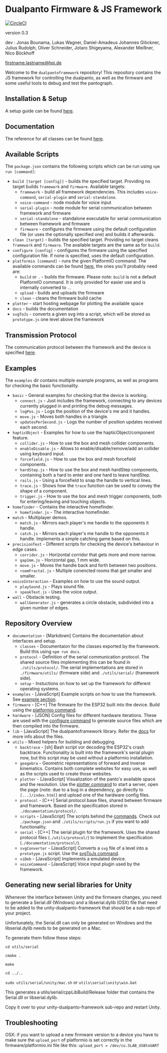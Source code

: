 # Dualpanto Firmware & JS Framework

[![CircleCI](https://circleci.com/gh/HassoPlattnerInstituteHCI/dualpantoframework.svg?style=svg&circle-token=32b766f8a9d2c9a0c612d215322a6dab4aec813d)](https://circleci.com/gh/HassoPlattnerInstituteHCI/dualpantoframework)

version 0.3

dev : Jonas Bounama, Lukas Wagner, Daniel-Amadeus Johannes Glöckner, Julius Rudolph, Oliver Schneider, Jotaro Shigeyama, Alexander Meißner, Nico Böckhoff

firstname.lastname@hpi.de

Welcome to the `dualpantoframework` repository!
This repository contains the JS framework for controlling the dualpanto, as well as the firmware and some useful tools to debug and test the pantograph.

## Installation & Setup

A setup guide can be found [here](documentation/setup/setup.md).

## Documentation

The reference for all classes can be found [here](documentation/classes/index.md).

## Available Scripts

The `package.json` contains the following scripts which can be run using `npm run [command]`:
- `build [target [config]]` - builds the specified target. Providing no target builds `framework` and `firmware`. Available targets:
  - `framework` - build all framework dependencies. This includes `voice-command`, `serial-plugin` and `serial-standalone`.
  - `voice-command` - node module for voice input
  - `serial-plugin` - node module for serial communication between framework and firmware
  - `serial-standalone` - standalone executable for serial communication between framework and firmware
  - `firmware` - configures the firmware using the default configuration file (or uses the optionally specified one) and builds it afterwards.
- `clean [target]` - builds the specified target. Providing no target cleans `framework` and `firmware`. The available targets are the same as for `build`.
- `configure [config]` - configures the firmware using the specified configuration file. If none is specified, uses the default configuration.
- `platformio [command]` - runs the given PlatformIO command. The available commands can be found [here](https://docs.platformio.org/en/latest/userguide/cmd_run.html#cmdoption-platformio-run-t), the ones you'll probably need are:
  - `build` or `.` - builds the firmware. Please note: `build` is not a default PlatformIO command. It is only provided for easier use and is internally converted to `.`.
  - `upload` - builds and uploads the firmware
  - `clean` - cleans the firmware build cache
- `plotter` - start hosting webpage for plotting the available space
- `docs` - builds the documentation
- `svgToJs` - converts a given svg into a script, which will be stored as `prototype.js` one level above the framework

## Transmission Protocol

The communication protocol between the framework and the device is specified [here](documentation/protocol/protocol.md).

## Examples

The `examples` dir contains multiple example programs, as well as programs for checking the basic functionality.

- `basic` - General examples for checking that the device is working.
  - `connect.js` - Just includes the framework, connecting to any devices currently plugged in and printing the debug messages.
  - `logPos.js` - Logs the position of the device's me and it handles.
  - `move.js` - Moves both handles in a triangle.
  - `updatesPerSecond.js` - Logs the number of position updates received each second.
- `hapticObject` - Examples for how to use the hapticObject/component feature.
  - `collider.js` - How to use the box and mesh collider components.
  - `enableDisable.js` - Allows to enable/disable/remove/add an collider using keyboard input.
  - `forcefield.js` - How to use the box and mesh forcefield components.
  - `hardStep.js` - How to use the box and mesh hardStep components, containing both a hard to enter and one hard to leave hardStep.
  - `rails.js` - Using a forcefield to snap the handle to vertical lines.
  - `trace.js` - Shows how the `trace` function can be used to convey the shape of a component.
  - `trigger.js` - How to use the box and mesh trigger components, both for entering/leaving and touching objects.
- `homefinder` - Contains the interactive homefinder.
  - `homefinder.js` - The interactive homefinder.
- `match` - Multiplayer demos.
  - `match.js` - Mirrors each player's me handle to the opponents it handle.
  - `catch.js` - Mirrors each player's me handle to the opponents it handle. Implements a simple catching game based on this.
- `precisionTest` - Different scripts for checking the device's behaviour in edge cases.
  - `corridor.js` - Horizontal corridor that gets more and more narrow.
  - `gap1mm.js` - Horizontal gap, 1 mm wide.
  - `move.js` - Moves the handle back and forth between two positions.
  - `roomFractal.js` - Multiple conencted rooms that get smaller and smaller.
- `voiceInteraction` - Examples on how to use the sound output.
  - `playSound.js` - Plays sound file.
  - `speakText.js` - Uses the voice output.
- `wall` - Obstacle testing.
  - `wallGenerator.js` - generates a circle obstacle, subdivided into a given number of edges.

## Repository Overview

- `documentation` - \[Markdown\] Contains the documentation about interfaces and setup.
  - `classes` - Documentaion for the classes exported by the framework. Build this using `npm run docs`.
  - `protocol` - Definition of the serial communication protocol. The shared source files implementing this can be found in `./utils/protocol/`. The serial implementations are stored in `./firmware/utils/` (firmware side) and `./utils/serial/` (framework side).
  - `setup` - Instuctions on how to set up the framework for different operating systems.
- `examples` - \[JavaScript\] Example scripts on how to use the framework. See [example section](#Examples).
- `firmware` - \[C++\] The firmware for the ESP32 built into the device. Build using the [platformio command](#Available-Scripts).
- `hardware` - \[JSON\] Config files for different hardware iterations. These are used with the [configure command](#Available-Scripts) to generate source files which are then compiled into the firmware.
- `lib` - \[JavaScript\] The dualpantoframework library. Refer the [docs](documentation/classes/index.md) for more info about the files.
- `utils` - Mixed helpers for building and debugging.
  - `backtrace` - \[sh\] Bash script vor decoding the ESP32's crash backtrace. Functionality is built into the framework's serial plugin now, but this script may be used without a platformio installation.
  - `geogebra` - Geometric representations of forward and inverse kinematics. Contains both complete websites for easy use, as well as the scripts used to create those websites.
  - `plotter` - \[JavaScript\] Visualization of the panto's available space and the resolution. Use the [plotter command](#Available-Scripts) to start a server, open the page (note: due to a bug in a dependency, go directly to `[...]/index.html`) and upload one of the hardware config files.
  - `protocol` - \[C++\] Serial protocol base files, shared between firmware and framework. Based on the specification stored in `./documentation/protocol/`.
  - `scripts` - \[JavaScript\] The scripts behind the [commands](#Available-Scripts). Check out `./package.json` and `./utils/scripts/run.js` if you want to add functionality.
  - `serial` - \[C++\] The serial plugin for the framework. Uses the shared protocol files (`./utils/protocol/`) to implement the specification (`./documentation/protocol/`).
  - `svgConverter` - \[JavaScript\] Converts a `svg` file of a level into a `prototype.js` script. Use the [svgToJs command](#Available-Scripts).
  - `viDeb` - \[JavaScript\] Implements a emulated device.
  - `voiceCommand` - \[JavaScript\] Voice input plugin used by the framework.
  

## Generating new serial libraries for Unity

Whenever the interface between Unity and the firmware changes, you need to generate a Serial.dll (Windows) and a libserial.dylib (OSX) file that need to be added to the unity-dualpanto-framework that should be a sub-repo of your project. 

Unfortunately, the Serial.dll can only be generated on Windows and the libserial.dylib needs to be generated on a Mac.

To generate them follow these steps:

`cd utils/serial`

`cmake .`

`make`

`cd ../..`

`sudo utils/serial/unity/mac.sh` or `utils\serial\unity\win.bat`

This generates a utils/serial/cppLibBuild/Release folder that contains the Serial.dll or libserial.dylib.

Copy it over to your unity-dualpanto-framework sub-repo and restart Unity.

## Troubleshooting

OSX: if you want to upload a new firmware version to a device you have to make sure the `upload_port` of platformio is set correctly in the firmware/platformio.ini file like this:
`upload_port = /dev/cu.SLAB_USBtoUART` 
